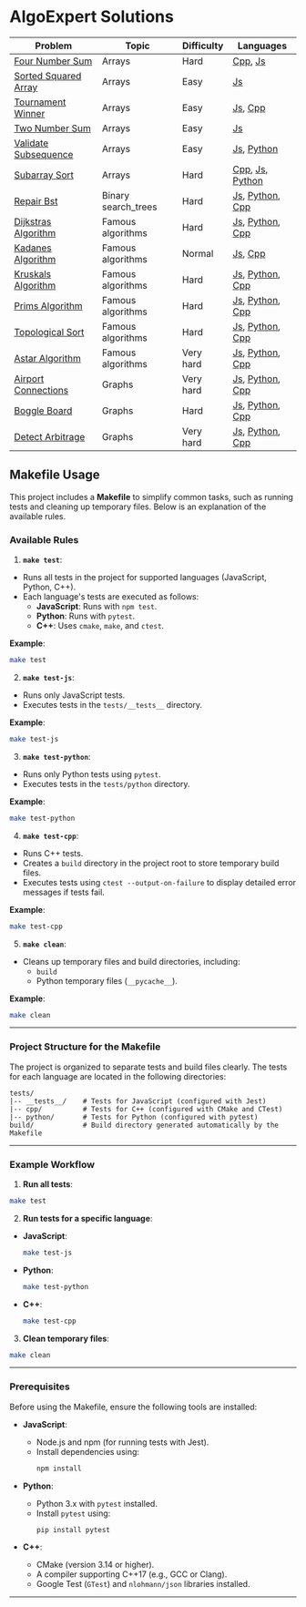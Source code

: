 # AlgoExpert Solutions

<!-- START_TABLE -->
| Problem               | Topic   | Difficulty | Languages               |
|-----------------------|---------|------------|-------------------------|
| [Four Number Sum](https://github.com/dmaman86/algo-solutions/tree/main/problems/arrays/four_number_sum) | Arrays | Hard | [Cpp](https://github.com/dmaman86/algo-solutions/tree/main/problems/arrays/four_number_sum/cpp), [Js](https://github.com/dmaman86/algo-solutions/tree/main/problems/arrays/four_number_sum/js) |
| [Sorted Squared Array](https://github.com/dmaman86/algo-solutions/tree/main/problems/arrays/sorted_squared_array) | Arrays | Easy | [Js](https://github.com/dmaman86/algo-solutions/tree/main/problems/arrays/sorted_squared_array/js) |
| [Tournament Winner](https://github.com/dmaman86/algo-solutions/tree/main/problems/arrays/tournament_winner) | Arrays | Easy | [Js](https://github.com/dmaman86/algo-solutions/tree/main/problems/arrays/tournament_winner/js), [Cpp](https://github.com/dmaman86/algo-solutions/tree/main/problems/arrays/tournament_winner/cpp) |
| [Two Number Sum](https://github.com/dmaman86/algo-solutions/tree/main/problems/arrays/two_number_sum) | Arrays | Easy | [Js](https://github.com/dmaman86/algo-solutions/tree/main/problems/arrays/two_number_sum/js) |
| [Validate Subsequence](https://github.com/dmaman86/algo-solutions/tree/main/problems/arrays/validate_subsequence) | Arrays | Easy | [Js](https://github.com/dmaman86/algo-solutions/tree/main/problems/arrays/validate_subsequence/js), [Python](https://github.com/dmaman86/algo-solutions/tree/main/problems/arrays/validate_subsequence/python) |
| [Subarray Sort](https://github.com/dmaman86/algo-solutions/tree/main/problems/arrays/subarray_sort) | Arrays | Hard | [Cpp](https://github.com/dmaman86/algo-solutions/tree/main/problems/arrays/subarray_sort/cpp), [Js](https://github.com/dmaman86/algo-solutions/tree/main/problems/arrays/subarray_sort/js), [Python](https://github.com/dmaman86/algo-solutions/tree/main/problems/arrays/subarray_sort/python) |
| [Repair Bst](https://github.com/dmaman86/algo-solutions/tree/main/problems/binary_search_trees/repair_bst) | Binary search_trees | Hard | [Js](https://github.com/dmaman86/algo-solutions/tree/main/problems/binary_search_trees/repair_bst/js), [Python](https://github.com/dmaman86/algo-solutions/tree/main/problems/binary_search_trees/repair_bst/python), [Cpp](https://github.com/dmaman86/algo-solutions/tree/main/problems/binary_search_trees/repair_bst/cpp) |
| [Dijkstras Algorithm](https://github.com/dmaman86/algo-solutions/tree/main/problems/famous_algorithms/dijkstras_algorithm) | Famous algorithms | Hard | [Js](https://github.com/dmaman86/algo-solutions/tree/main/problems/famous_algorithms/dijkstras_algorithm/js), [Python](https://github.com/dmaman86/algo-solutions/tree/main/problems/famous_algorithms/dijkstras_algorithm/python), [Cpp](https://github.com/dmaman86/algo-solutions/tree/main/problems/famous_algorithms/dijkstras_algorithm/cpp) |
| [Kadanes Algorithm](https://github.com/dmaman86/algo-solutions/tree/main/problems/famous_algorithms/kadanes_algorithm) | Famous algorithms | Normal | [Js](https://github.com/dmaman86/algo-solutions/tree/main/problems/famous_algorithms/kadanes_algorithm/js), [Cpp](https://github.com/dmaman86/algo-solutions/tree/main/problems/famous_algorithms/kadanes_algorithm/cpp) |
| [Kruskals Algorithm](https://github.com/dmaman86/algo-solutions/tree/main/problems/famous_algorithms/kruskals_algorithm) | Famous algorithms | Hard | [Js](https://github.com/dmaman86/algo-solutions/tree/main/problems/famous_algorithms/kruskals_algorithm/js), [Python](https://github.com/dmaman86/algo-solutions/tree/main/problems/famous_algorithms/kruskals_algorithm/python), [Cpp](https://github.com/dmaman86/algo-solutions/tree/main/problems/famous_algorithms/kruskals_algorithm/cpp) |
| [Prims Algorithm](https://github.com/dmaman86/algo-solutions/tree/main/problems/famous_algorithms/prims_algorithm) | Famous algorithms | Hard | [Js](https://github.com/dmaman86/algo-solutions/tree/main/problems/famous_algorithms/prims_algorithm/js), [Python](https://github.com/dmaman86/algo-solutions/tree/main/problems/famous_algorithms/prims_algorithm/python), [Cpp](https://github.com/dmaman86/algo-solutions/tree/main/problems/famous_algorithms/prims_algorithm/cpp) |
| [Topological Sort](https://github.com/dmaman86/algo-solutions/tree/main/problems/famous_algorithms/topological_sort) | Famous algorithms | Hard | [Js](https://github.com/dmaman86/algo-solutions/tree/main/problems/famous_algorithms/topological_sort/js), [Python](https://github.com/dmaman86/algo-solutions/tree/main/problems/famous_algorithms/topological_sort/python), [Cpp](https://github.com/dmaman86/algo-solutions/tree/main/problems/famous_algorithms/topological_sort/cpp) |
| [Astar Algorithm](https://github.com/dmaman86/algo-solutions/tree/main/problems/famous_algorithms/astar_algorithm) | Famous algorithms | Very hard | [Js](https://github.com/dmaman86/algo-solutions/tree/main/problems/famous_algorithms/astar_algorithm/js), [Python](https://github.com/dmaman86/algo-solutions/tree/main/problems/famous_algorithms/astar_algorithm/python), [Cpp](https://github.com/dmaman86/algo-solutions/tree/main/problems/famous_algorithms/astar_algorithm/cpp) |
| [Airport Connections](https://github.com/dmaman86/algo-solutions/tree/main/problems/graphs/airport_connections) | Graphs | Very hard | [Js](https://github.com/dmaman86/algo-solutions/tree/main/problems/graphs/airport_connections/js), [Python](https://github.com/dmaman86/algo-solutions/tree/main/problems/graphs/airport_connections/python), [Cpp](https://github.com/dmaman86/algo-solutions/tree/main/problems/graphs/airport_connections/cpp) |
| [Boggle Board](https://github.com/dmaman86/algo-solutions/tree/main/problems/graphs/boggle_board) | Graphs | Hard | [Js](https://github.com/dmaman86/algo-solutions/tree/main/problems/graphs/boggle_board/js), [Python](https://github.com/dmaman86/algo-solutions/tree/main/problems/graphs/boggle_board/python), [Cpp](https://github.com/dmaman86/algo-solutions/tree/main/problems/graphs/boggle_board/cpp) |
| [Detect Arbitrage](https://github.com/dmaman86/algo-solutions/tree/main/problems/graphs/detect_arbitrage) | Graphs | Very hard | [Js](https://github.com/dmaman86/algo-solutions/tree/main/problems/graphs/detect_arbitrage/js), [Python](https://github.com/dmaman86/algo-solutions/tree/main/problems/graphs/detect_arbitrage/python), [Cpp](https://github.com/dmaman86/algo-solutions/tree/main/problems/graphs/detect_arbitrage/cpp) |
<!-- END_TABLE -->

## **Makefile Usage**

This project includes a **Makefile** to simplify common tasks, such as
running tests and cleaning up temporary files. Below is an
explanation of the available rules.

### **Available Rules**

1. **`make test`**:

- Runs all tests in the project for supported languages (JavaScript, Python, C++).
- Each language's tests are executed as follows:
  - **JavaScript**: Runs with `npm test`.
  - **Python**: Runs with `pytest`.
  - **C++**: Uses `cmake`, `make`, and `ctest`.

**Example**:

```bash
make test
```

2. **`make test-js`**:

- Runs only JavaScript tests.
- Executes tests in the `tests/__tests__` directory.

**Example**:

```bash
make test-js
```

3. **`make test-python`**:

- Runs only Python tests using `pytest`.
- Executes tests in the `tests/python` directory.

**Example**:

```bash
make test-python
```

4. **`make test-cpp`**:

- Runs C++ tests.
- Creates a `build` directory in the project root to store temporary build files.
- Executes tests using `ctest --output-on-failure` to display detailed error
  messages if tests fail.

**Example**:

```bash
make test-cpp
```

5. **`make clean`**:

- Cleans up temporary files and build directories, including:
  - `build`
  - Python temporary files (`__pycache__`).

**Example**:

```bash
make clean
```

---

### **Project Structure for the Makefile**

The project is organized to separate tests and build files clearly.
The tests for each language are located in the following directories:

```plaintext
tests/
|-- __tests__/    # Tests for JavaScript (configured with Jest)
|-- cpp/          # Tests for C++ (configured with CMake and CTest)
|-- python/       # Tests for Python (configured with pytest)
build/            # Build directory generated automatically by the Makefile
```

---

### **Example Workflow**

1. **Run all tests**:

```bash
make test
```

2. **Run tests for a specific language**:

- **JavaScript**:

  ```bash
  make test-js
  ```

- **Python**:

  ```bash
  make test-python
  ```

- **C++**:
  ```bash
  make test-cpp
  ```

3. **Clean temporary files**:

```bash
make clean
```

---

### **Prerequisites**

Before using the Makefile, ensure the following tools are installed:

- **JavaScript**:

  - Node.js and npm (for running tests with Jest).
  - Install dependencies using:
    ```bash
    npm install
    ```

- **Python**:

  - Python 3.x with `pytest` installed.
  - Install `pytest` using:
    ```bash
    pip install pytest
    ```

- **C++**:
  - CMake (version 3.14 or higher).
  - A compiler supporting C++17 (e.g., GCC or Clang).
  - Google Test (`GTest`) and `nlohmann/json` libraries installed.

---
